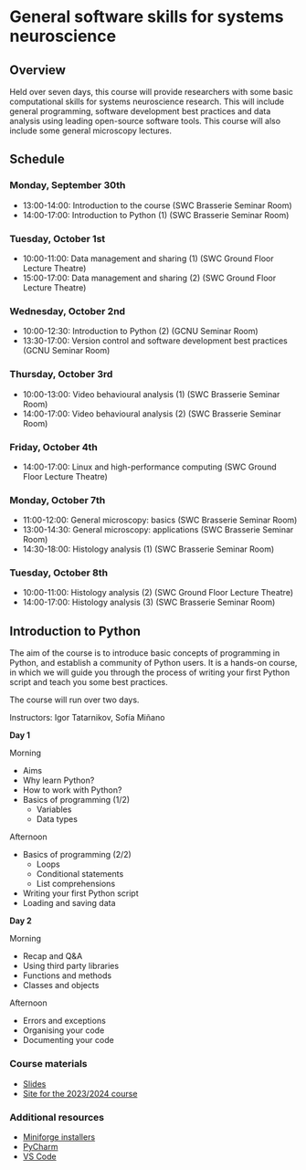 # General software skills for systems neuroscience

## Overview
Held over seven days, this course will provide researchers with some basic computational skills for systems 
neuroscience research. This will include general programming, software development best practices and data analysis 
using leading open-source software tools. This course will also include some general microscopy lectures. 

## Schedule
### Monday, September 30th
- 13:00-14:00: Introduction to the course (SWC Brasserie Seminar Room)
- 14:00-17:00: Introduction to Python (1) (SWC Brasserie Seminar Room)

### Tuesday, October 1st
- 10:00-11:00: Data management and sharing (1) (SWC Ground Floor Lecture Theatre)
- 15:00-17:00: Data management and sharing (2) (SWC Ground Floor Lecture Theatre)

### Wednesday, October 2nd
- 10:00-12:30: Introduction to Python (2) (GCNU Seminar Room)
- 13:30-17:00: Version control and software development best practices (GCNU Seminar Room)

### Thursday, October 3rd
- 10:00-13:00: Video behavioural analysis (1) (SWC Brasserie Seminar Room)
- 14:00-17:00: Video behavioural analysis (2) (SWC Brasserie Seminar Room)

### Friday, October 4th
- 14:00-17:00: Linux and high-performance computing (SWC Ground Floor Lecture Theatre)

### Monday, October 7th
- 11:00-12:00: General microscopy: basics (SWC Brasserie Seminar Room)
- 13:00-14:30: General microscopy: applications (SWC Brasserie Seminar Room)
- 14:30-18:00: Histology analysis (1) (SWC Brasserie Seminar Room)

### Tuesday, October 8th
- 10:00-11:00: Histology analysis (2) (SWC Ground Floor Lecture Theatre)
- 14:00-17:00: Histology analysis (3)  (SWC Brasserie Seminar Room)


## Introduction to Python
The aim of the course is to introduce basic concepts of programming in Python, and establish a community of Python users. It is a hands-on course, in which we will guide you 
through the process of writing your first Python script and teach you some best practices.

The course will run over two days.

Instructors: Igor Tatarnikov, Sofía Miñano

**Day 1**

Morning 
* Aims
* Why learn Python?
* How to work with Python?
* Basics of programming (1/2)
    - Variables
    - Data types

Afternoon 
* Basics of programming (2/2)
    - Loops
    - Conditional statements
    - List comprehensions
* Writing your first Python script
* Loading and saving data


**Day 2**

Morning
* Recap and Q&A
* Using third party libraries
* Functions and methods
* Classes and objects

Afternoon
* Errors and exceptions
* Organising your code
* Documenting your code


### Course materials
- [Slides](https://docs.google.com/presentation/d/11URuWOxi5TMbeJNo4R1NWfBQ_ZPNFpe6YU6dvLAVcYQ/edit?usp=sharing)
- [Site for the 2023/2024 course](https://software-skills.neuroinformatics.dev/courses/intro-software-dev.html)


### Additional resources
- [Miniforge installers](https://github.com/conda-forge/miniforge#download)
- [PyCharm](https://www.jetbrains.com/pycharm/)  
- [VS Code](https://code.visualstudio.com/)  